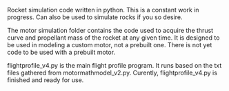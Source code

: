 Rocket simulation code written in python. This is a constant work in progress.
Can also be used to simulate rocks if you so desire.

The motor simulation folder contains the code used to acquire the thrust curve and propellant mass of the rocket at any given time. It is designed to be used in modeling a custom motor, not a prebuilt one. There is not yet code to be used with a prebuilt motor.

flightprofile_v4.py is the main flight profile program. It runs based on the txt files gathered from motormathmodel_v2.py. Curently, flightprofile_v4.py is finished and ready for use.
